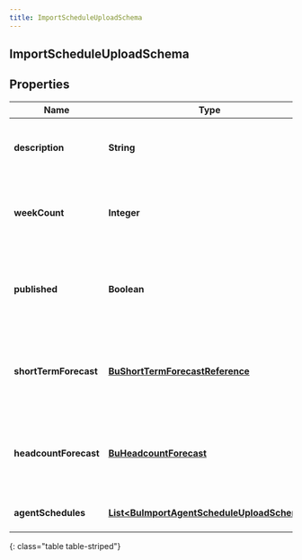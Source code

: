 ```yaml
---
title: ImportScheduleUploadSchema
---
```


## ImportScheduleUploadSchema

## Properties

| Name                  | Type                                                                                                           | Description                                                     | Notes      |
| --------------------- | -------------------------------------------------------------------------------------------------------------- | --------------------------------------------------------------- | ---------- |
| **description**       | <!----><!---->**String**<!---->                                                                                | The description for the imported schedule                       |            |
| **weekCount**         | <!----><!---->**Integer**<!---->                                                                               | The number of weeks the imported schedule will cover            |            |
| **published**         | <!----><!---->**Boolean**<!---->                                                                               | Whether the imported schedule should be immediately published   | [optional] |
| **shortTermForecast** | <!----><!---->[**BuShortTermForecastReference**](BuShortTermForecastReference.md)<!---->                       | The short term forecast to associate with the imported schedule | [optional] |
| **headcountForecast** | <!----><!---->[**BuHeadcountForecast**](BuHeadcountForecast.md)<!---->                                         | The headcount forecast to associate with the imported schedule  | [optional] |
| **agentSchedules**    | <!----><!---->[**List&lt;BuImportAgentScheduleUploadSchema&gt;**](BuImportAgentScheduleUploadSchema.md)<!----> | Individual agent schedules                                      | [optional] |

{: class="table table-striped"}
